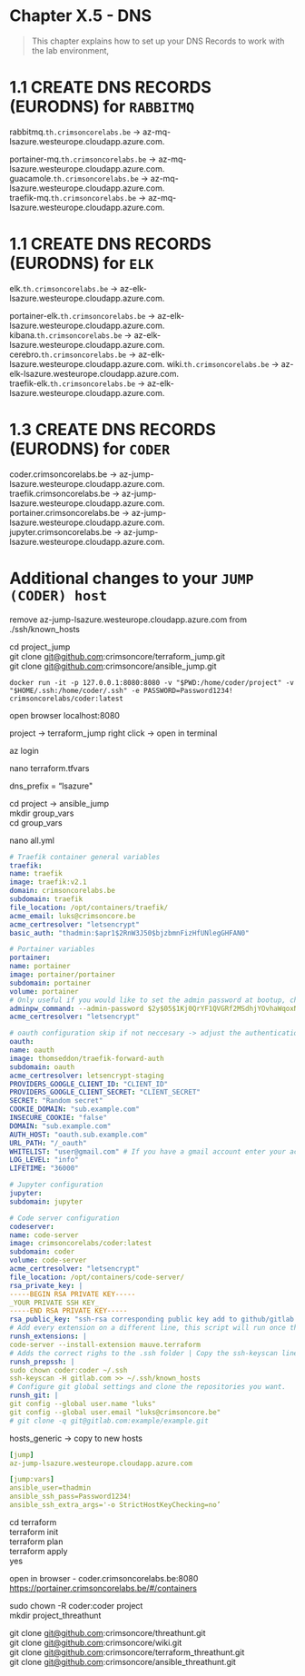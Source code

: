 # Chapter X.5 - DNS

>This chapter explains how to set up your DNS Records to work with the lab environment,

1.1 CREATE DNS RECORDS (EURODNS) for `RABBITMQ`
====

rabbitmq.`th.crimsoncorelabs.be` -> az-mq-lsazure.westeurope.cloudapp.azure.com.  

portainer-mq.`th.crimsoncorelabs.be` -> az-mq-lsazure.westeurope.cloudapp.azure.com.  
guacamole.`th.crimsoncorelabs.be` -> az-mq-lsazure.westeurope.cloudapp.azure.com.   
traefik-mq.`th.crimsoncorelabs.be` -> az-mq-lsazure.westeurope.cloudapp.azure.com.

1.1 CREATE DNS RECORDS (EURODNS) for `ELK`
====  
elk.`th.crimsoncorelabs.be` -> az-elk-lsazure.westeurope.cloudapp.azure.com.  

portainer-elk.`th.crimsoncorelabs.be` -> az-elk-lsazure.westeurope.cloudapp.azure.com.  
kibana.`th.crimsoncorelabs.be` -> az-elk-lsazure.westeurope.cloudapp.azure.com.  
cerebro.`th.crimsoncorelabs.be` -> az-elk-lsazure.westeurope.cloudapp.azure.com.
wiki.`th.crimsoncorelabs.be` -> az-elk-lsazure.westeurope.cloudapp.azure.com.  
traefik-elk.`th.crimsoncorelabs.be` -> az-elk-lsazure.westeurope.cloudapp.azure.com.

1.3 CREATE DNS RECORDS (EURODNS) for `CODER`
====
coder.crimsoncorelabs.be -> az-jump-lsazure.westeurope.cloudapp.azure.com.  
traefik.crimsoncorelabs.be -> az-jump-lsazure.westeurope.cloudapp.azure.com.  
portainer.crimsoncorelabs.be -> az-jump-lsazure.westeurope.cloudapp.azure.com.  
jupyter.crimsoncorelabs.be -> az-jump-lsazure.westeurope.cloudapp.azure.com.  

Additional changes to your `JUMP (CODER) host`
====

remove az-jump-lsazure.westeurope.cloudapp.azure.com from ./ssh/known_hosts

cd project_jump  
git clone git@github.com:crimsoncore/terraform_jump.git  
git clone git@github.com:crimsoncore/ansible_jump.git  

```code
docker run -it -p 127.0.0.1:8080:8080 -v "$PWD:/home/coder/project" -v "$HOME/.ssh:/home/coder/.ssh" -e PASSWORD=Password1234! crimsoncorelabs/coder:latest
```

open browser localhost:8080

project -> terraform_jump
right click -> open in terminal

az login

nano terraform.tfvars


dns_prefix = “lsazure"

cd project -> ansible_jump  
mkdir group_vars  
cd group_vars  

nano all.yml

```yml
# Traefik container general variables
traefik:
name: traefik
image: traefik:v2.1
domain: crimsoncorelabs.be
subdomain: traefik
file_location: /opt/containers/traefik/
acme_email: luks@crimsoncore.be
acme_certresolver: "letsencrypt"
basic_auth: "thadmin:$apr1$2RnW3J50$bjzbmnFizHfUNlegGHFAN0"

# Portainer variables
portainer:
name: portainer
image: portainer/portainer
subdomain: portainer
volume: portainer
# Only useful if you would like to set the admin password at bootup, check portainer documentation
adminpw_command: --admin-password $2y$05$1Kj0QrYF1QVGRf2MSdhjYOvhaWqoxN17YvULcNqrECMgiUOe5IwyC
acme_certresolver: "letsencrypt"

# oauth configuration skip if not neccesary -> adjust the authentication in code-server and traefik role to basic-auth from forward-auth
oauth:
name: oauth
image: thomseddon/traefik-forward-auth
subdomain: oauth
acme_certresolver: letsencrypt-staging
PROVIDERS_GOOGLE_CLIENT_ID: "CLIENT_ID"
PROVIDERS_GOOGLE_CLIENT_SECRET: "CLIENT_SECRET"
SECRET: "Random secret"
COOKIE_DOMAIN: "sub.example.com"
INSECURE_COOKIE: "false"
DOMAIN: "sub.example.com"
AUTH_HOST: "oauth.sub.example.com"
URL_PATH: "/_oauth"
WHITELIST: "user@gmail.com" # If you have a gmail account enter your account, else all gmail users have access
LOG_LEVEL: "info"
LIFETIME: "36000"

# Jupyter configuration
jupyter:
subdomain: jupyter

# Code server configuration
codeserver:
name: code-server
image: crimsoncorelabs/coder:latest
subdomain: coder
volume: code-server
acme_certresolver: "letsencrypt"
file_location: /opt/containers/code-server/
rsa_private_key: |
-----BEGIN RSA PRIVATE KEY-----
_YOUR PRIVATE SSH KEY_
-----END RSA PRIVATE KEY-----  
rsa_public_key: "ssh-rsa corresponding public key add to github/gitlab authorized keys"
# Add every extension on a different line, this script will run once the container is started
runsh_extensions: |
code-server --install-extension mauve.terraform
# Adds the correct righs to the .ssh folder | Copy the ssh-keyscan line for every git provider you use (eliminates prompting)
runsh_prepssh: |
sudo chown coder:coder ~/.ssh
ssh-keyscan -H gitlab.com >> ~/.ssh/known_hosts
# Configure git global settings and clone the repositories you want.
runsh_git: |
git config --global user.name "luks"
git config --global user.email "luks@crimsoncore.be"
# git clone -q git@gitlab.com:example/example.git
```

hosts_generic -> copy to new hosts

```yml
[jump]
az-jump-lsazure.westeurope.cloudapp.azure.com

[jump:vars]
ansible_user=thadmin
ansible_ssh_pass=Password1234!
ansible_ssh_extra_args='-o StrictHostKeyChecking=no’
```

cd terraform  
terraform init  
terraform plan  
terraform apply  
yes

open in browser - coder.crimsoncorelabs.be:8080
https://portainer.crimsoncorelabs.be/#/containers

sudo chown -R coder:coder project  
mkdir project_threathunt

git clone git@github.com:crimsoncore/threathunt.git  
git clone git@github.com:crimsoncore/wiki.git  
git clone git@github.com:crimsoncore/terraform_threathunt.git  
git clone git@github.com:crimsoncore/ansible_threathunt.git  